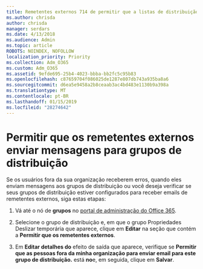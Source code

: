 ```yaml
---
title: Remetentes externos 714 de permitir que a listas de distribuição de email
ms.author: chrisda
author: chrisda
manager: serdars
ms.date: 4/13/2018
ms.audience: Admin
ms.topic: article
ROBOTS: NOINDEX, NOFOLLOW
localization_priority: Priority
ms.collection: Adm_O365
ms.custom: Adm_O365
ms.assetid: 9efde695-25b4-4023-bbba-bb2fc5c95b83
ms.openlocfilehash: c87659704f086025de1287e807db743a935ba8a6
ms.sourcegitcommit: d6ea5e9458a2b8ceaab3ac4bd483e1130b9a398a
ms.translationtype: MT
ms.contentlocale: pt-BR
ms.lasthandoff: 01/15/2019
ms.locfileid: "28274642"
---
```

# <a name="allow-external-senders-to-send-messages-to-distribution-groups"></a>Permitir que os remetentes externos enviar mensagens para grupos de distribuição

Se os usuários fora da sua organização receberem erros, quando eles enviam mensagens aos grupos de distribuição ou você deseja verificar se seus grupos de distribuição estiver configurados para receber emails de remetentes externos, siga estas etapas:
  
1. Vá até o nó de **grupos** no [portal de administração do Office 365](https://portal.office.com/adminportal/home#/groups).
    
2. Selecione o grupo de distribuição e, em que o grupo Propriedades Deslizar temporária que aparece, clique em **Editar** na seção que contém a **Permitir que os remetentes externos**.
    
3. Em **Editar detalhes do** efeito de saída que aparece, verifique se **Permitir que as pessoas fora da minha organização para enviar email para este grupo de distribuição.** está **no**e, em seguida, clique em **Salvar**.
    

